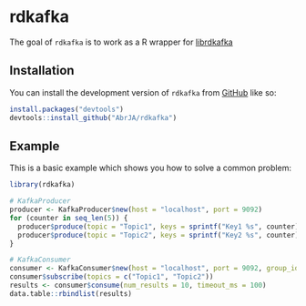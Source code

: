 
<!-- README.md is generated from README.Rmd. Please edit that file -->

# rdkafka

<!-- badges: start -->
<!-- badges: end -->

The goal of `rdkafka` is to work as a R wrapper for
[librdkafka](https://github.com/confluentinc/librdkafka)

## Installation

You can install the development version of `rdkafka` from
[GitHub](https://github.com/AbrJA/rdkafka) like so:

``` r
install.packages("devtools")
devtools::install_github("AbrJA/rdkafka")
```

## Example

This is a basic example which shows you how to solve a common problem:

``` r
library(rdkafka)

# KafkaProducer
producer <- KafkaProducer$new(host = "localhost", port = 9092)
for (counter in seq_len(5)) {
  producer$produce(topic = "Topic1", keys = sprintf("Key1 %s", counter), values = sprintf("Message1 %s", counter)) |> print()
  producer$produce(topic = "Topic2", keys = sprintf("Key2 %s", counter), values = sprintf("Message2 %s", counter)) |> print()
}

# KafkaConsumer
consumer <- KafkaConsumer$new(host = "localhost", port = 9092, group_id = "r", extra_options = list("auto.offset.reset" = "earliest"))
consumer$subscribe(topics = c("Topic1", "Topic2"))
results <- consumer$consume(num_results = 10, timeout_ms = 100)
data.table::rbindlist(results)
```
